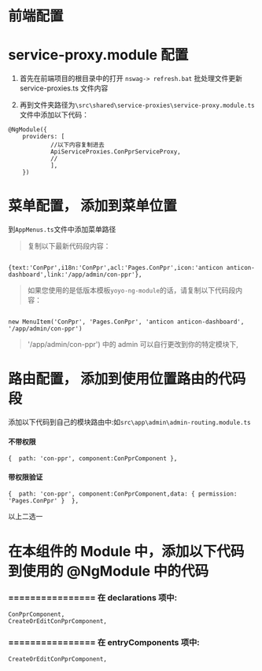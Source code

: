 

# 前端配置
# service-proxy.module 配置

1. 首先在前端项目的根目录中的打开 `nswag-> refresh.bat` 批处理文件更新 service-proxies.ts 文件内容

2. 再到文件夹路径为`\src\shared\service-proxies\service-proxy.module.ts` 文件中添加以下代码：

```
@NgModule({
	providers: [
			//以下内容复制进去
			ApiServiceProxies.ConPprServiceProxy,
			//
			],
	})

```

# 菜单配置， 添加到菜单位置
到`AppMenus.ts`文件中添加菜单路径


> 复制以下最新代码段内容：

```

{text:'ConPpr',i18n:'ConPpr',acl:'Pages.ConPpr',icon:'anticon anticon-dashboard',link:'/app/admin/con-ppr'},

```


> 如果您使用的是低版本模板`yoyo-ng-module`的话，请复制以下代码段内容：

```

new MenuItem('ConPpr', 'Pages.ConPpr', 'anticon anticon-dashboard', '/app/admin/con-ppr')

```

> '/app/admin/con-ppr') 中的 admin 可以自行更改到你的特定模块下,

# 路由配置， 添加到使用位置路由的代码段


添加以下代码到自己的模块路由中:如`src\app\admin\admin-routing.module.ts`


#### 不带权限
```
{  path: 'con-ppr', component:ConPprComponent },
```

#### 带权限验证

```
{  path: 'con-ppr', component:ConPprComponent,data: { permission: 'Pages.ConPpr' }  },

```

以上二选一
 
 



# 在本组件的 Module 中，添加以下代码到使用的 @NgModule 中的代码
### ================ 在 declarations 项中:

```
ConPprComponent,
CreateOrEditConPprComponent,

```

### ================ 在 entryComponents 项中:

```
CreateOrEditConPprComponent,
```